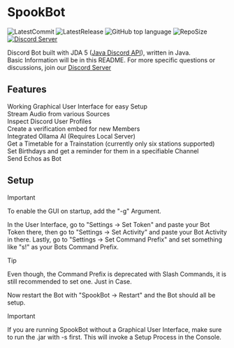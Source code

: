 SpookBot
=====
![LatestCommit](https://img.shields.io/github/last-commit/Evolinox/SpookBot?label=Last%20Commit&logo=GitHub)
![LatestRelease](https://img.shields.io/github/release-date-pre/Evolinox/SpookBot?label=Release&logo=GitHub)
![GitHub top language](https://img.shields.io/github/languages/top/Evolinox/SpookBot)
![RepoSize](https://img.shields.io/github/repo-size/Evolinox/SpookBot?label=Size&logo=GitHub)
[![Discord Server](https://img.shields.io/discord/635480321541931029?color=%235CA8FA&label=Discord&logo=discord&logoColor=white)](https://discord.gg/4a82kzPX3j)

Discord Bot built with JDA 5 ([Java Discord API](https://github.com/DV8FromTheWorld/JDA "GitHub Page of JDA")), written in Java.  
Basic Information will be in this README. For more specific questions or discussions, join our [Discord Server](https://discord.gg/4a82kzPX3j) 

## Features
Working Graphical User Interface for easy Setup  
Stream Audio from various Sources  
Inspect Discord User Profiles  
Create a verification embed for new Members  
Integrated Ollama AI (Requires Local Server)  
Get a Timetable for a Trainstation (currently only six stations supported)  
Set Birthdays and get a reminder for them in a specifiable Channel  
Send Echos as Bot

## Setup
> [!IMPORTANT]
> To enable the GUI on startup, add the "-g" Argument.

In the User Interface, go to "Settings -> Set Token" and paste your Bot Token there, then go to "Settings -> Set Activity" and paste your Bot Activity in there. Lastly, go to "Settings -> Set Command Prefix" and set something like "s!" as your Bots Command Prefix.
> [!TIP]
> Even though, the Command Prefix is deprecated with Slash Commands, it is still recommended to set one. Just in Case.

Now restart the Bot with "SpookBot -> Restart" and the Bot should all be setup.

> [!IMPORTANT]
> If you are running SpookBot without a Graphical User Interface, make sure to run the .jar with -s first. This will invoke a Setup Process in the Console.
